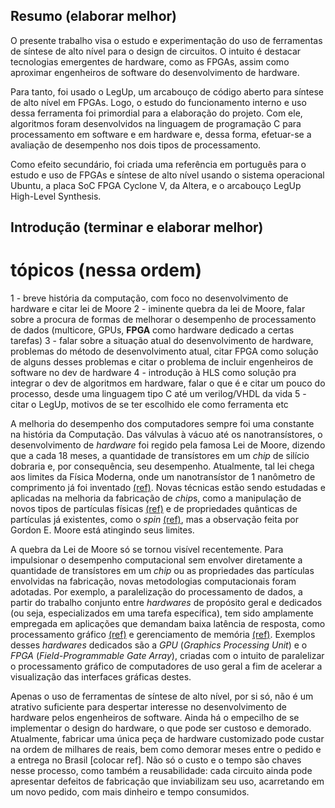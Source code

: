 ## Resumo (elaborar melhor)

O presente trabalho visa o estudo e experimentação do uso de ferramentas de síntese de alto nível para o design de circuitos. O intuito é destacar tecnologias emergentes de hardware, como as FPGAs, assim como aproximar engenheiros de software do desenvolvimento de hardware.

Para tanto, foi usado o LegUp, um arcabouço de código aberto para síntese de alto nível em FPGAs. Logo, o estudo do funcionamento interno e uso dessa ferramenta foi primordial para a elaboração do projeto. Com ele, algoritmos foram desenvolvidos na linguagem de programação C para processamento em software e em hardware e, dessa forma, efetuar-se a avaliação de desempenho nos dois tipos de processamento.

Como efeito secundário, foi criada uma referência em português para o estudo e uso de FPGAs e síntese de alto nível usando o sistema operacional Ubuntu, a placa SoC FPGA Cyclone V, da Altera, e o arcabouço LegUp High-Level Synthesis.

## Introdução (terminar e elaborar melhor)

# tópicos (nessa ordem)

 1 - breve história da computação, com foco no desenvolvimento de hardware e citar lei de Moore
 2 - iminente quebra da lei de Moore, falar sobre a procura de formas de melhorar o desempenho de processamento de dados (multicore, GPUs, **FPGA** como hardware dedicado a certas tarefas)
 3 - falar sobre a situação atual do desenvolvimento de hardware, problemas do método de desenvolvimento atual, citar FPGA como solução de alguns desses problemas e citar o problema de incluir engenheiros de software no dev de hardware
 4 - introdução à HLS como solução pra integrar o dev de algoritmos em hardware, falar o que é e citar um pouco do processo, desde uma linguagem tipo C até um verilog/VHDL da vida
 5 - citar o LegUp, motivos de se ter escolhido ele como ferramenta etc

 A melhoria do desempenho dos computadores sempre foi uma constante na história da Computação. Das válvulas à vácuo até os nanotransístores, o desenvolvimento de *hardware* foi regido pela famosa Lei de Moore, dizendo que a cada 18 meses, a quantidade de transístores em um *chip* de silício dobraria e, por consequência, seu desempenho. Atualmente, tal lei chega aos limites da Física Moderna, onde um nanotransístor de 1 nanômetro de comprimento já foi inventado [(ref)](http://science.sciencemag.org/content/354/6308/99). Novas técnicas estão sendo estudadas e aplicadas na melhoria da fabricação de *chip*s, como a manipulação de novos tipos de partículas físicas [(ref)](https://www.nature.com/articles/nnano.2017.178) e de propriedades quânticas de partículas já existentes, como o *spin* [(ref)](https://arxiv.org/abs/1212.3362), mas a observação feita por Gordon E. Moore está atingindo seus limites.

 A quebra da Lei de Moore só se tornou visível recentemente. Para impulsionar o desempenho computacional sem envolver diretamente a quantidade de transístores em um *chip* ou as propriedades das partículas envolvidas na fabricação, novas metodologias computacionais foram adotadas. Por exemplo, a paralelização do processamento de dados, a partir do trabalho conjunto entre *hardwares* de propósito geral e dedicados (ou seja, especializados em uma tarefa específica), tem sido amplamente empregada em aplicações que demandam baixa latência de resposta, como processamento gráfico [(ref)](https://link.springer.com/chapter/10.1007/3-540-63508-4_107) e gerenciamento de memória [(ref)](https://patents.google.com/patent/US9652230). Exemplos desses *hardwares* dedicados são a *GPU* (*Graphics Processing Unit*) e o *FPGA* (*Field-Programmable Gate Array*), criadas com o intuito de paralelizar o processamento gráfico de computadores de uso geral a fim de acelerar a visualização das interfaces gráficas destes.





Apenas o uso de ferramentas de síntese de alto nível, por si só, não é um atrativo suficiente para despertar interesse no desenvolvimento de hardware pelos engenheiros de software. Ainda há o empecilho de se implementar o design do hardware, o que pode ser custoso e demorado. Atualmente, fabricar uma única peça de hardware customizado pode custar na ordem de milhares de reais, bem como demorar meses entre o pedido e a entrega no Brasil [colocar ref]. Não só o custo e o tempo são chaves nesse processo, como também a reusabilidade: cada circuito ainda pode apresentar defeitos de fabricação que inviabilizam seu uso, acarretando em um novo pedido, com mais dinheiro e tempo consumidos.
